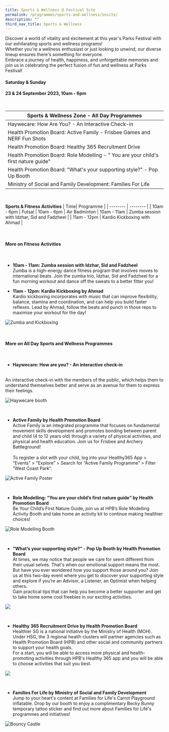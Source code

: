 ```yaml
---
title: Sports & Wellness @ Festival Site
permalink: /programmes/sports-and-wellness/onsite/
description: ""
third_nav_title: Sports & Wellness
---
```

Discover a world of vitality and excitement at this year's Parks Festival with our exhilarating sports and wellness programs! <br>
Whether you're a wellness enthusiast or just looking to unwind, our diverse lineup ensures there's something for everyone. <br>
Embrace a journey of health, happiness, and unforgettable memories and join us in celebrating the perfect fusion of fun and wellness at Parks Festival!

#### Saturday &amp; Sunday <br>
**23 &amp; 24 September 2023, 10am - 6pm**

<br>

| Sports &amp; Wellness Zone - All Day Programmes | 
| -------- |
| Haywecare: How Are You? - An Interactive Check-in |
| Health Promotion Board: Active Family - Frisbee Games and NERF Fun Shots |
| Health Promotion Board: Healthy 365 Recruitment Drive |
| Health Promotion Board: Role Modelling - " You are your child's first nature guide" |
| Health Promotion Board: "What's your supporting style?" - Pop Up Booth |
| Ministry of Social and Family Development: Families For Life |

<br>

**Sports &amp; Fitness Activities**
| Time| Programme | 
| -------- | -------- | 
| 10am - 6pm | Futsal
| 10am - 6pm | Air Badminton
| 10am - 11am | Zumba session with Idzhar, Sid and Fadzheel  | 
| 11am - 12pm | Kardio Kickboxing with Ahmad |


<br>

#### More on Fitness Activities

<br>

* **10am - 11am: Zumba session with Idzhar, Sid and Fadzheel** <br>Zumba is a high-energy dance fitness program that involves moves to international beats. Join the zumba trio, Idzhar, Sid and Fadzheel for a fun morning workout and dance off the sweats to a better fitter you! 


* **11am - 12pm: Kardio Kickboxing by Ahmad** <br> Kardio kickboxing incorporates with music that can improve flexibility, balance, stamina and coordination, and can help you build faster reflexes. Lead by Ahmad, follow the beats and punch in those reps to maximise your workout for the day!

![Zumba and Kickboxing](/images/zumba%20and%20kickboxing.jpg)

<br>

#### More on All Day Sports and Wellness Programmes


<br>

* **Haywecare: How are you? - An interactive check-in**
<br>
An interactive check-in with the members of the public, which helps them to understand themselves better and serve as an avenue for them to express their feelings.

![Haywecare booth](/images/haywecare_photo2.jpg)

<br>

* **Active Family by Health Promotion Board** <br> Active Family is an integrated programme that focuses on fundamental movement skills development and promotes bonding between parent and child (4 to 12 years old) through a variety of physical activities, and physical and health education. Join us for Frisbee and Archery Battleground! <br><br>To register a slot with your child, log into your Healthy365 App &gt; “Events” &gt; “Explore” &gt; Search for “Active Family Programme” &gt; Filter “West Coast Park”.


![Active Family Poster](/images/afp%20image.png)

<br>

* **Role Modelling: “You are your child’s first nature guide” by Health Promotion Board** <br> Be Your Child’s First Nature Guide, join us at HPB’s Role Modelling Activity Booth and take home an activity kit to continue making healthier choices!

![Role Modelling Booth](/images/role%20modelling%20booth.jpg)

<br>

* **"What’s your supporting style?" - Pop Up Booth by Health Promotion Board** <br> At times, we may notice that people we care for seem different from their usual selves. That's when our emotional support means the most. <br> But have you ever wondered how you support those around you? Join us at this two-day event where you get to discover your supporting style and explore if you’re an Advisor, a Listener, an Optimist when helping others. <br> Gain practical tips that can help you become a better supporter and get to take home some cool freebies in our exciting activities. 

![](/images/activation%20park%20fest%202.png)

<br>

* **Healthy 365 Recruitment Drive by Health Promotion Board** <br>Healthier SG is a national initiative by the Ministry of Health (MOH). <br> Under HSG, the 3 regional health clusters will partner agencies such as Health Promotion Board (HPB) and other social and community partners to support your health goals. <br> For a start, you will be able to access more physical and health-promoting activities through HPB's Healthy 365 app and you will be able to choose activities that suit you best.

![](/images/h365%20booth%20image.png)

<br>

* **Families For Life by Ministry of Social and Family Development** <br> Jump to your heart's content at Families for Life's Carrot Playground inflatable. Drop by our booth to enjoy a complimentary Becky Bunny temporary tattoo sticker and find out more about Families for Life's programmes and initiatives!

![Bouncy Castle](/images/bouncy%20castle.jpg)